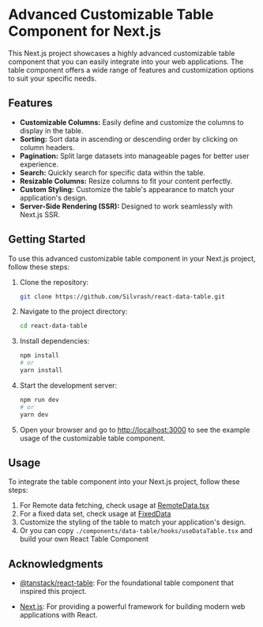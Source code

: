# Advanced Customizable Table Component for Next.js

This Next.js project showcases a highly advanced customizable table component that you can easily integrate into your web applications. The table component offers a wide range of features and customization options to suit your specific needs.

## Features

- **Customizable Columns:** Easily define and customize the columns to display in the table.
- **Sorting:** Sort data in ascending or descending order by clicking on column headers.
- **Pagination:** Split large datasets into manageable pages for better user experience.
- **Search:** Quickly search for specific data within the table.
- **Resizable Columns:** Resize columns to fit your content perfectly.
- **Custom Styling:** Customize the table's appearance to match your application's design.
- **Server-Side Rendering (SSR):** Designed to work seamlessly with Next.js SSR.

## Getting Started

To use this advanced customizable table component in your Next.js project, follow these steps:

1. Clone the repository:

   ```bash
   git clone https://github.com/Silvrash/react-data-table.git
   ```

2. Navigate to the project directory:

   ```bash
   cd react-data-table
   ```

3. Install dependencies:

   ```bash
   npm install
   # or
   yarn install
   ```

4. Start the development server:

   ```bash
   npm run dev
   # or
   yarn dev
   ```

5. Open your browser and go to [http://localhost:3000](http://localhost:3000) to see the example usage of the customizable table component.

## Usage

To integrate the table component into your Next.js project, follow these steps:

1. For Remote data fetching, check usage at [RemoteData.tsx](./app/RemoteData.tsx)
2. For a fixed data set, check usage at [FixedData](./app/FixedData.tsx)
3. Customize the styling of the table to match your application's design.
4. Or you can copy `./components/data-table/hooks/useDataTable.tsx` and build your own React Table Component 

## Acknowledgments

- [@tanstack/react-table](https://tanstack.com/table/v8): For the foundational table component that inspired this project.

- [Next.js](https://nextjs.org/): For providing a powerful framework for building modern web applications with React.
